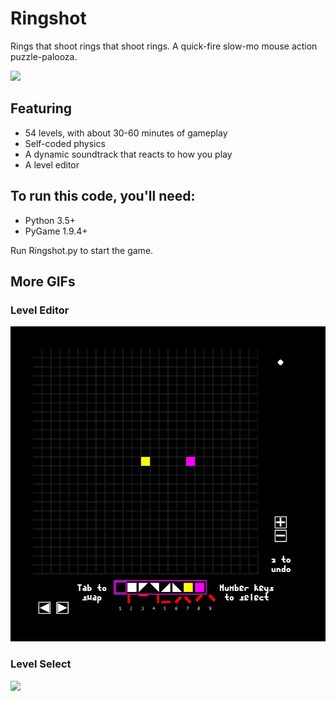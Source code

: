 # Ringshot
Rings that shoot rings that shoot rings. A quick-fire slow-mo mouse action puzzle-palooza.

![](./readme_images/gameplay.gif)

## Featuring
- 54 levels, with about 30-60 minutes of gameplay
- Self-coded physics
- A dynamic soundtrack that reacts to how you play
- A level editor

## To run this code, you'll need:
- Python 3.5+
- PyGame 1.9.4+

Run Ringshot.py to start the game.

## More GIFs

### Level Editor
![](./readme_images/editor.gif)

### Level Select
![](./readme_images/level_select.gif)
